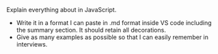 Explain everything about <concept> in JavaScript.

- Write it in a format I can paste in .md format inside VS code including the summary section. It should retain all decorations.
- Give as many examples as possible so that I can easily remember in interviews.
